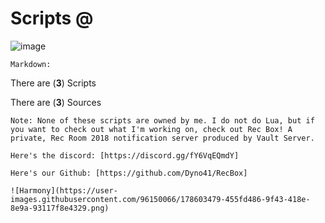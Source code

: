 # Scripts @
![image](https://user-images.githubusercontent.com/96150066/176558867-237a1612-29e4-45c2-90bc-c0902bda6427.png)

```Markdown:```

There are (**3**) Scripts

There are (**3**) Sources
```
Note: None of these scripts are owned by me. I do not do Lua, but if you want to check out what I'm working on, check out Rec Box! A private, Rec Room 2018 notification server produced by Vault Server.

Here's the discord: [https://discord.gg/fY6VqEQmdY]

Here's our Github: [https://github.com/Dyno41/RecBox]

![Harmony](https://user-images.githubusercontent.com/96150066/178603479-455fd486-9f43-418e-8e9a-93117f8e4329.png)

